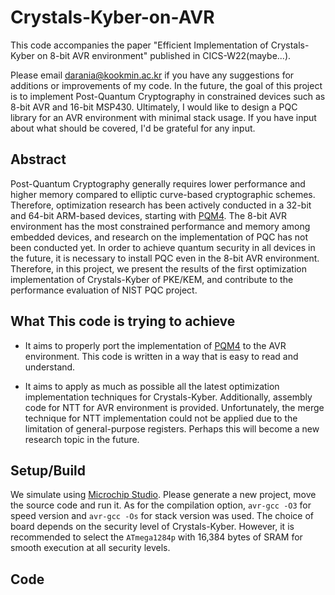 # Crystals-Kyber-on-AVR

This code accompanies the paper "Efficient Implementation of Crystals-Kyber on 8-bit AVR environment" published in CICS-W22(maybe...).

Please email <darania@kookmin.ac.kr> if you have any suggestions for additions or improvements of my code. In the future, the goal of this project is to implement Post-Quantum Cryptography in constrained devices such as 8-bit AVR and 16-bit MSP430. Ultimately, I would like to design a PQC library for an AVR environment with minimal stack usage. If you have input about what should be covered, I'd be grateful for any input.


## Abstract

Post-Quantum Cryptography generally requires lower performance and higher memory compared to elliptic curve-based cryptographic schemes. Therefore, optimization research has been actively conducted in a 32-bit and 64-bit ARM-based devices, starting with [PQM4](https://github.com/mupq/pqm4). The 8-bit AVR environment has the most constrained performance and memory among embedded devices, and research on the implementation of PQC has not been conducted yet. In order to achieve quantum security in all devices in the future, it is necessary to install PQC even in the 8-bit AVR environment. Therefore, in this project, we present the results of the first optimization implementation of Crystals-Kyber of PKE/KEM, and contribute to the performance evaluation of NIST PQC project.

## What This code is trying to achieve
- It aims to properly port the implementation of [PQM4](https://github.com/mupq/pqm4) to the AVR environment. This code is written in a way that is easy to read and understand.

- It aims to apply as much as possible all the latest optimization implementation techniques for Crystals-Kyber. Additionally, assembly code for NTT for AVR environment is provided. Unfortunately, the merge technique for NTT implementation could not be applied due to the limitation of general-purpose registers. Perhaps this will become a new research topic in the future.


## Setup/Build
We simulate using [Microchip Studio](https://www.microchip.com/en-us/tools-resources/develop/microchip-studio). Please generate a new project, move the source code and run it. As for the compilation option, `avr-gcc -O3` for speed version and `avr-gcc -Os` for stack version was used. The choice of board depends on the security level of Crystals-Kyber. However, it is recommended to select the `ATmega1284p` with 16,384 bytes of SRAM for smooth execution at all security levels.

## Code
